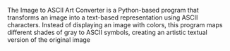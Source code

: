 The Image to ASCII Art Converter is a Python-based program that transforms an image into a text-based representation using ASCII characters. Instead of displaying an image with colors, this program maps different shades of gray to ASCII symbols, creating an artistic textual version of the original image
